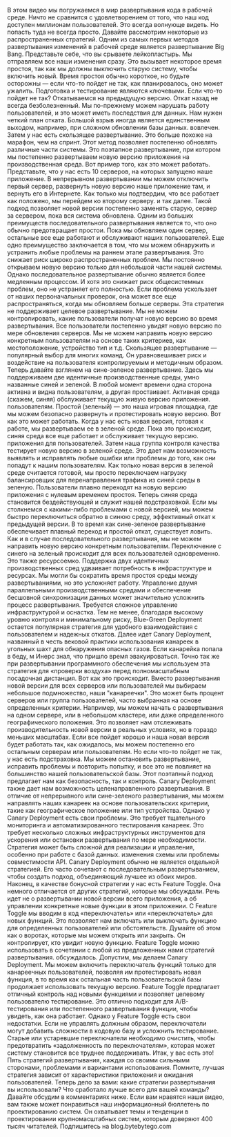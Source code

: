 В этом видео мы погружаемся в мир развертывания кода в рабочей среде.
Ничто не сравнится с удовлетворением от того, что наш код доступен миллионам пользователей.
Это всегда волнующе видеть.
Но попасть туда не всегда просто.
Давайте рассмотрим некоторые из распространенных стратегий.
Одним из самых первых методов развертывания изменений в рабочей среде является развертывание Big Bang.
Представьте себе, что вы срываете лейкопластырь.
Мы отправляем все наши изменения сразу.
Это вызывает некоторое время простоя, так как мы должны выключить старую систему, чтобы включить
новый.
Время простоя обычно короткое, но будьте осторожны — если что-то пойдет не так, как планировалось, оно может ужалить.
Подготовка и тестирование являются ключевыми.
Если что-то пойдет не так?
Откатываемся на предыдущую версию.
Откат назад не всегда безболезненный.
Мы по-прежнему можем нарушать работу пользователей, и это может иметь последствия для данных.
Нам нужен четкий план отката.
Большой взрыв иногда является единственным выходом, например, при сложном обновлении базы данных.
вовлечен.
Затем у нас есть скользящее развертывание.
Это больше похоже на марафон, чем на спринт.
Этот метод позволяет постепенно обновлять различные части системы.
Это поэтапное развертывание, при котором мы постепенно развертываем новую версию приложения на
производственная среда.
Вот пример того, как это может работать.
Представьте, что у нас есть 10 серверов, на которых запущено наше приложение.
В непрерывном развертывании мы можем отключить первый сервер, развернуть новую версию
наше приложение там, и вернуть его в Интернете.
Как только мы подтвердим, что все работает как положено, мы перейдем ко второму серверу.
и так далее.
Такой подход позволяет новой версии постепенно заменять старую, сервер за сервером, пока
вся система обновлена.
Одним из больших преимуществ последовательного развертывания является то, что оно обычно предотвращает простои.
Пока мы обновляем один сервер, остальные все еще работают и обслуживают наших пользователей.
Еще одно преимущество заключается в том, что мы можем обнаружить и устранить любые проблемы на раннем этапе развертывания.
Это снижает риск широко распространенных проблем.
Мы постоянно открываем новую версию только для небольшой части нашей системы.
Однако последовательное развертывание обычно является более медленным процессом.
И хотя это снижает риск общесистемных проблем, оно не устраняет его полностью.
Если проблема ускользает от наших первоначальных проверок, она может все еще распространяться, когда мы обновляем больше
серверы.
Эта стратегия не поддерживает целевое развертывание.
Мы не можем контролировать, какие пользователи получат новую версию во время развертывания.
Все пользователи постепенно увидят новую версию по мере обновления серверов.
Мы не можем направить новую версию конкретным пользователям на основе таких критериев, как местоположение, устройство
тип и т.д.
Скользящее развертывание — популярный выбор для многих команд.
Он уравновешивает риск и воздействие на пользователя контролируемым и методичным образом.
Теперь давайте взглянем на сине-зеленое развертывание.
Здесь мы поддерживаем две идентичные производственные среды, умно названные синей и зеленой.
В любой момент времени одна сторона активна и видна пользователям, а другая простаивает.
Активная среда (скажем, синяя) обслуживает текущую живую версию приложения.
пользователям.
Простой (зеленый) — это наша игровая площадка, где мы можем безопасно развернуть и протестировать новую версию.
Вот как это может работать.
Когда у нас есть новая версия, готовая к работе, мы развертываем ее в зеленой среде.
Пока это происходит, синяя среда все еще работает и обслуживает текущую версию.
приложения для пользователей.
Затем наша группа контроля качества тестирует новую версию в зеленой среде.
Это дает нам возможность выявлять и исправлять любые ошибки или проблемы до того, как они попадут к нашим пользователям.
Как только новая версия в зеленой среде считается готовой, мы просто переключаем нагрузку
балансировщик для перенаправления трафика из синей среды в зеленую.
Пользователи плавно переходят на новую версию приложения с нулевым временем простоя.
Теперь синяя среда становится бездействующей и служит нашей подстраховкой.
Если мы столкнемся с какими-либо проблемами с новой версией,
мы можем быстро переключиться обратно в синюю среду,
эффективный откат к предыдущей версии.
В то время как сине-зеленое развертывание обеспечивает плавный переход и простой откат, существует
ловить.
Как и в случае последовательного развертывания, мы не можем направить новую версию конкретным пользователям.
Переключение с синего на зеленый происходит для всех пользователей одновременно.
Это также ресурсоемко.
Поддержка двух идентичных производственных сред удваивает потребность в инфраструктуре и ресурсах.
Мы могли бы сократить время простоя среды между развертываниями, но это усложняет работу.
Управление двумя параллельными производственными средами и обеспечение бесшовной синхронизации данных
может значительно усложнить процесс развертывания.
Требуется сложное управление инфраструктурой
и оснастка.
Тем не менее, благодаря высокому уровню контроля и минимальному риску, Blue-Green Deployment остается
популярная стратегия для удобного взаимодействия с пользователем и надежных откатов.
Далее идет Canary Deployment, названный в честь вековой практики использования канареек в
угольных шахт для обнаружения опасных газов.
Если канарейка попала в беду, м
Инерс знал, что пришло время эвакуироваться.
Точно так же при развертывании программного обеспечения мы используем
эта стратегия для «проверки воздуха» перед полномасштабным
посадочная дистанция.
Вот как это происходит.
Вместо развертывания новой версии для всех серверов или пользователей мы выбираем небольшое подмножество,
наши "канареечки".
Это может быть процент серверов или группа пользователей, часто выбранная на основе определенных
критерии.
Например, мы можем начать с развертывания на одном сервере, или в небольшом кластере, или даже
определенного географического положения.
Это позволяет нам отслеживать производительность новой версии в реальных условиях,
но в гораздо меньших масштабах.
Если все пойдет хорошо и наша новая версия будет работать так, как ожидалось, мы можем постепенно
его остальным серверам или пользователям.
Но если что-то пойдет не так, у нас есть подстраховка.
Мы можем остановить развертывание, исправить проблемы и повторить попытку, и все это не повлияет на большинство
нашей пользовательской базы.
Этот поэтапный подход предлагает нам как безопасность, так и контроль.
Canary Deployment также дает нам возможность целенаправленного развертывания.
В отличие от непрерывного или сине-зеленого развертывания, мы можем направлять наших канареек на основе пользовательских
критерии, такие как географическое положение или тип устройства.
Однако у Canary Deployment есть свои проблемы.
Это требует тщательного мониторинга и автоматизированного тестирования канареек.
Это требует несколько сложных инфраструктурных инструментов для ускорения или остановки развертывания по мере необходимости.
Стратегия может быть сложной для реализации и управления, особенно при работе с базой данных.
изменения схемы или проблемы совместимости API.
Canary Deployment обычно не является отдельной стратегией.
Его часто сочетают с последовательным развертыванием, чтобы создать подход, объединяющий
лучшее из обоих миров.
Наконец, в качестве бонусной стратегии у нас есть Feature Toggle.
Она немного отличается от других стратегий, которые мы обсуждали.
Речь идет не о развертывании новой версии всего приложения, а об управлении
конкретные новые функции в этом приложении.
С Feature Toggle мы вводим в код «переключатель» или «переключатель» для новых функций.
Это позволяет нам включать или выключать функцию для определенных пользователей или обстоятельств.
Думайте об этом как о воротах, которые мы можем открыть или закрыть.
Он контролирует, кто увидит новую функцию.
Feature Toggle можно использовать в сочетании с любой из предложенных нами стратегий развертывания.
обсуждалось.
Допустим, мы делаем Canary Deployment.
Мы можем включить переключатель функций только для канареечных пользователей, позволяя им протестировать
новая функция, в то время как остальная часть пользовательской базы продолжает использовать текущую версию.
Feature Toggle предлагает отличный контроль над новыми функциями и позволяет целевому пользователю
тестирование.
Это отлично подходит для A/B-тестирования или постепенного развертывания функции, чтобы увидеть, как она работает.
Однако у Feature Toggle есть свои недостатки.
Если не управлять должным образом, переключатели могут добавить сложности
в кодовую базу и усложнить тестирование.
Старые или устаревшие переключатели необходимо очистить, чтобы предотвратить «задолженность по переключателям», которая может
систему становится все труднее поддерживать.
Итак, у вас есть это!
Пять стратегий развертывания, каждая со своими сильными сторонами, проблемами и вариантами использования.
Помните, лучшая стратегия зависит от
характеристики приложения и ожидания пользователей.
Теперь дело за вами: какие стратегии развертывания вы использовали?
Что сработало лучше всего для вашей команды?
Давайте обсудим в комментариях ниже.
Если вам нравятся наши видео, вам также может понравиться наш информационный бюллетень по проектированию систем.
Он охватывает темы и тенденции в проектировании крупномасштабных систем, которым доверяют 400 тысяч читателей.
Подпишитесь на blog.bytebytego.com